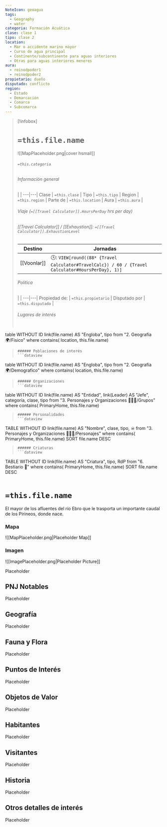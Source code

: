 ```yaml
---
NoteIcon: geoagua
tags:
  - Geography 
  - water
categoria: Formación Acuática
clase: clase 1
tipo: clase 2
location: 
  - Mar o accidente marino mayor
  - Curso de agua principal
  - Continente/subcontinente para aguas interiores
  - Otras para aguas interiores menores
aura:
  - reinodpoder1
  - reinodpoder2
propietario: dueño
disputado: conflicto
region:
  - Estado 
  - Demarcación
  - Comarca
  - Subcomarca
---
```


> [!infobox]
> # `=this.file.name`
> ![[MapPlaceholder.png|cover hsmall]]
> ###### `=this.categoria` 
> ###### Información general
>  |   |
> ---|---|
> Clase | `=this.clase` |
> Tipo | `=this.tipo` |
> Region | `=this.region` |
> Parte de | `=this.location` |
> Aura | `=this.aura`  |
> ###### Viaje (`=[[Travel Calculator]].HoursPerDay` hrs per day)
> ###### [[Travel Calculator]]  / [[Exhaustion]]:  `=[[Travel Calculator]].ExhaustionLevel`
> Destino |  Jornadas  |
> ---|---|
> [[Voonlar]] | 🕓: `VIEW[round((88* {Travel Calculator#TravelCalc}) / 60 / {Travel Calculator#HoursPerDay}, 1)]`      |
> ###### Politica
>  |   |
> ---|---|
> Propiedad de: | `=this.propietario` |
> Disputado por | `=this.disputado` |
>###### Lugares de interés
> ```dataview
table WITHOUT ID link(file.name) AS "Engloba",  tipo
from "2. Geografía 🌍/Fisico"
where contains( location, this.file.name)
>```
>###### Poblaciones de interés
> ```dataview
table WITHOUT ID link(file.name) AS "Engloba",  tipo
from "2. Geografía 🌍/Demografico"
where contains( location, this.file.name)
>```
>###### Organizaciones
> ```dataview
table WITHOUT ID link(file.name) AS "Entidad", link(Leader) AS "Jefe", categoría, clase, tipo
from "3. Personajes y Organizaciones 🧑‍🤝‍🧑/Grupos"
where contains( PrimaryHome, this.file.name)
>```
>###### Personalidades 
>```dataview
TABLE WITHOUT ID link(file.name) AS "Nombre", clase, tipo, ☠
from "3. Personajes y Organizaciones 🧑‍🤝‍🧑/Personajes"
where contains( PrimaryHome, this.file.name)
SORT file.name DESC
>```
>###### Criaturas
> ```dataview
TABLE WITHOUT ID link(file.name) AS "Criatura", tipo, RdP
from "6. Bestiario 🐉"
where contains( PrimaryHome, this.file.name)
SORT file.name DESC
>```


# `=this.file.name`
 <section class="wa-section main-content"><p>El mayor de los afluentes del río <span data-article-privacy="private" data-article-id="8a5fec47-2b7e-4d6d-903b-63189fcfdef2" data-template-type="location" class="private-article article-unlinked entity-link wa-link">Ebro</span> que le trasporta un importante caudal de los <span class="article-link article-explorer-link entity-link wa-link" data-article-privacy="public" data-article-id="53792d76-7259-443a-a6ce-9b9cf0698386" data-template-type="location" data-article="53792d76-7259-443a-a6ce-9b9cf0698386">Pirineos</span>, donde nace.</p></section>   

### Mapa
![[MapPlaceholder.png|Placeholder Map]]

### Imagen
![[ImagePlaceholder.png|Placeholder Picture]]

Placeholder

## PNJ Notables
Placeholder

## Geografía
Placeholder

## Fauna y Flora
Placeholder

## Puntos de Interés
Placeholder

## Objetos de Valor
Placeholder

## Habitantes
Placeholder

## Visitantes
Placeholder

## Historia
Placeholder

## Otros detalles de interés
Placeholder

